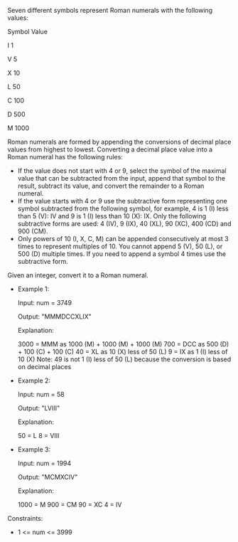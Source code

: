 Seven different symbols represent Roman numerals with the following values:

Symbol Value

I 1

V 5

X 10

L 50

C 100

D 500

M 1000

Roman numerals are formed by appending the conversions of decimal place values from highest to lowest. Converting a
decimal place value into a Roman numeral has the following rules:

- If the value does not start with 4 or 9, select the symbol of the maximal value that can be subtracted from the input,
  append that symbol to the result, subtract its value, and convert the remainder to a Roman numeral.
- If the value starts with 4 or 9 use the subtractive form representing one symbol subtracted from the following symbol,
  for example, 4 is 1 (I) less than 5 (V): IV and 9 is 1 (I) less than 10 (X): IX. Only the following subtractive forms
  are used: 4 (IV), 9 (IX), 40 (XL), 90 (XC), 400 (CD) and 900 (CM).
- Only powers of 10 (I, X, C, M) can be appended consecutively at most 3 times to represent multiples of 10. You cannot
  append 5 (V), 50 (L), or 500 (D) multiple times. If you need to append a symbol 4 times use the subtractive form.

Given an integer, convert it to a Roman numeral.

- Example 1:

  Input: num = 3749

  Output: "MMMDCCXLIX"

  Explanation:

  3000 = MMM as 1000 (M) + 1000 (M) + 1000 (M)
  700 = DCC as 500 (D) + 100 (C) + 100 (C)
  40 = XL as 10 (X) less of 50 (L)
  9 = IX as 1 (I) less of 10 (X)
  Note: 49 is not 1 (I) less of 50 (L) because the conversion is based on decimal places

- Example 2:

  Input: num = 58

  Output: "LVIII"

  Explanation:

  50 = L
  8 = VIII

- Example 3:

  Input: num = 1994

  Output: "MCMXCIV"

  Explanation:

  1000 = M
  900 = CM
  90 = XC
  4 = IV

Constraints:

- 1 <= num <= 3999
